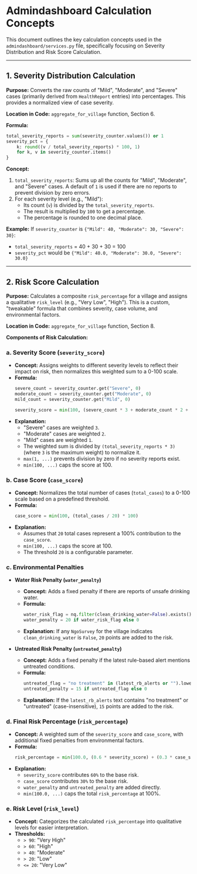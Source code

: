 # Admindashboard Calculation Concepts

This document outlines the key calculation concepts used in the `admindashboard/services.py` file, specifically focusing on Severity Distribution and Risk Score Calculation.

---

## 1. Severity Distribution Calculation

**Purpose:** Converts the raw counts of "Mild", "Moderate", and "Severe" cases (primarily derived from `HealthReport` entries) into percentages. This provides a normalized view of case severity.

**Location in Code:** `aggregate_for_village` function, Section 6.

**Formula:**

```python
total_severity_reports = sum(severity_counter.values()) or 1
severity_pct = {
    k: round((v / total_severity_reports) * 100, 1)
    for k, v in severity_counter.items()
}
```

**Concept:**
1.  `total_severity_reports`: Sums up all the counts for "Mild", "Moderate", and "Severe" cases. A default of `1` is used if there are no reports to prevent division by zero errors.
2.  For each severity level (e.g., "Mild"):
    *   Its count (`v`) is divided by the `total_severity_reports`.
    *   The result is multiplied by `100` to get a percentage.
    *   The percentage is rounded to one decimal place.

**Example:**
If `severity_counter` is `{"Mild": 40, "Moderate": 30, "Severe": 30}`:
*   `total_severity_reports` = 40 + 30 + 30 = 100
*   `severity_pct` would be `{"Mild": 40.0, "Moderate": 30.0, "Severe": 30.0}`

---

## 2. Risk Score Calculation

**Purpose:** Calculates a composite `risk_percentage` for a village and assigns a qualitative `risk_level` (e.g., "Very Low", "High"). This is a custom, "tweakable" formula that combines severity, case volume, and environmental factors.

**Location in Code:** `aggregate_for_village` function, Section 8.

**Components of Risk Calculation:**

### a. Severity Score (`severity_score`)

*   **Concept:** Assigns weights to different severity levels to reflect their impact on risk, then normalizes this weighted sum to a 0-100 scale.
*   **Formula:**
    ```python
    severe_count = severity_counter.get("Severe", 0)
    moderate_count = severity_counter.get("Moderate", 0)
    mild_count = severity_counter.get("Mild", 0)

    severity_score = min(100, (severe_count * 3 + moderate_count * 2 + mild_count * 1) / max(1, (severe_count + moderate_count + mild_count) * 3) * 100)
    ```
*   **Explanation:**
    *   "Severe" cases are weighted `3`.
    *   "Moderate" cases are weighted `2`.
    *   "Mild" cases are weighted `1`.
    *   The weighted sum is divided by `(total_severity_reports * 3)` (where `3` is the maximum weight) to normalize it.
    *   `max(1, ...)` prevents division by zero if no severity reports exist.
    *   `min(100, ...)` caps the score at 100.

### b. Case Score (`case_score`)

*   **Concept:** Normalizes the total number of cases (`total_cases`) to a 0-100 scale based on a predefined threshold.
*   **Formula:**
    ```python
    case_score = min(100, (total_cases / 20) * 100)
    ```
*   **Explanation:**
    *   Assumes that `20` total cases represent a 100% contribution to the `case_score`.
    *   `min(100, ...)` caps the score at 100.
    *   The threshold `20` is a configurable parameter.

### c. Environmental Penalties

*   **Water Risk Penalty (`water_penalty`)**
    *   **Concept:** Adds a fixed penalty if there are reports of unsafe drinking water.
    *   **Formula:**
        ```python
        water_risk_flag = nq.filter(clean_drinking_water=False).exists()
        water_penalty = 20 if water_risk_flag else 0
        ```
    *   **Explanation:** If any `NgoSurvey` for the village indicates `clean_drinking_water` is `False`, `20` points are added to the risk.

*   **Untreated Risk Penalty (`untreated_penalty`)**
    *   **Concept:** Adds a fixed penalty if the latest rule-based alert mentions untreated conditions.
    *   **Formula:**
        ```python
        untreated_flag = "no treatment" in (latest_rb_alerts or "").lower() or "untreated" in (latest_rb_alerts or "").lower()
        untreated_penalty = 15 if untreated_flag else 0
        ```
    *   **Explanation:** If the `latest_rb_alerts` text contains "no treatment" or "untreated" (case-insensitive), `15` points are added to the risk.

### d. Final Risk Percentage (`risk_percentage`)

*   **Concept:** A weighted sum of the `severity_score` and `case_score`, with additional fixed penalties from environmental factors.
*   **Formula:**
    ```python
    risk_percentage = min(100.0, (0.6 * severity_score) + (0.3 * case_score) + water_penalty + untreated_penalty)
    ```
*   **Explanation:**
    *   `severity_score` contributes `60%` to the base risk.
    *   `case_score` contributes `30%` to the base risk.
    *   `water_penalty` and `untreated_penalty` are added directly.
    *   `min(100.0, ...)` caps the total `risk_percentage` at 100%.

### e. Risk Level (`risk_level`)

*   **Concept:** Categorizes the calculated `risk_percentage` into qualitative levels for easier interpretation.
*   **Thresholds:**
    *   `> 90`: "Very High"
    *   `> 60`: "High"
    *   `> 40`: "Moderate"
    *   `> 20`: "Low"
    *   `<= 20`: "Very Low"
